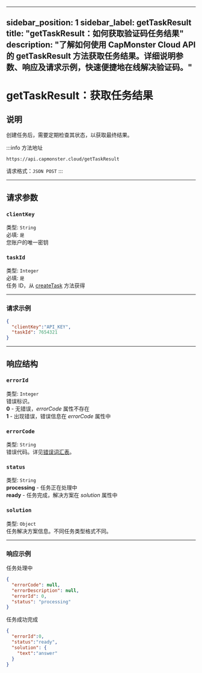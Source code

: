 ﻿---

sidebar_position: 1
sidebar_label: getTaskResult
title: "getTaskResult：如何获取验证码任务结果"
description: "了解如何使用 CapMonster Cloud API 的 getTaskResult 方法获取任务结果。详细说明参数、响应及请求示例，快速便捷地在线解决验证码。"
---

# getTaskResult：获取任务结果

## **说明**

创建任务后，需要定期检查其状态，以获取最终结果。

:::info 方法地址

```http
https://api.capmonster.cloud/getTaskResult
```

请求格式：`JSON POST`
:::

---

## 请求参数

### `clientKey`

类型: `String` <br />
必填: `是`<br />
您账户的唯一密钥

### `taskId`

类型: `Integer` <br />
必填: `是`<br />
任务 ID，从 [createTask](./create-task.md) 方法获得

---

### 请求示例

```json
{
  "clientKey":"API_KEY",
  "taskId": 7654321
}
```

---

## 响应结构

### `errorId`

类型: `Integer` <br />
错误标识。<br />**0** - 无错误，*errorCode* 属性不存在<br />**1** - 出现错误，错误信息在 *errorCode* 属性中

### `errorCode`

类型: `String` <br />
错误代码。详见[错误词汇表](../api-errors.md)。

### `status`

类型: `String` <br />
**processing** - 任务正在处理中<br />**ready** - 任务完成，解决方案在 *solution* 属性中

### `solution`

类型: `Object` <br />
任务解决方案信息。不同任务类型格式不同。

---

### 响应示例

任务处理中

```json
{
  "errorCode": null,
  "errorDescription": null,
  "errorId": 0,
  "status": "processing"
}
```

任务成功完成

```json
{
  "errorId":0,
  "status":"ready",
  "solution": {
    "text":"answer"
  }
}
```
